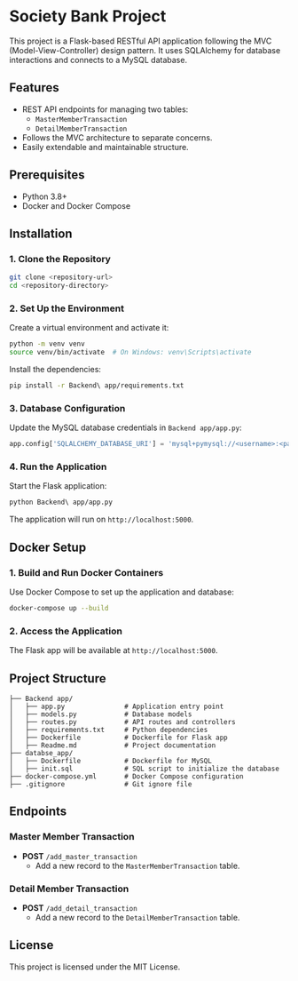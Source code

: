 # Society Bank Project

This project is a Flask-based RESTful API application following the MVC (Model-View-Controller) design pattern. It uses SQLAlchemy for database interactions and connects to a MySQL database.

## Features
- REST API endpoints for managing two tables:
  - `MasterMemberTransaction`
  - `DetailMemberTransaction`
- Follows the MVC architecture to separate concerns.
- Easily extendable and maintainable structure.

## Prerequisites
- Python 3.8+
- Docker and Docker Compose

## Installation

### 1. Clone the Repository
```bash
git clone <repository-url>
cd <repository-directory>
```

### 2. Set Up the Environment
Create a virtual environment and activate it:
```bash
python -m venv venv
source venv/bin/activate  # On Windows: venv\Scripts\activate
```

Install the dependencies:
```bash
pip install -r Backend\ app/requirements.txt
```

### 3. Database Configuration
Update the MySQL database credentials in `Backend app/app.py`:
```python
app.config['SQLALCHEMY_DATABASE_URI'] = 'mysql+pymysql://<username>:<password>@<host>:<port>/<database>'
```

### 4. Run the Application
Start the Flask application:
```bash
python Backend\ app/app.py
```

The application will run on `http://localhost:5000`.

## Docker Setup

### 1. Build and Run Docker Containers
Use Docker Compose to set up the application and database:
```bash
docker-compose up --build
```

### 2. Access the Application
The Flask app will be available at `http://localhost:5000`.

## Project Structure
```
├── Backend app/
│   ├── app.py               # Application entry point
│   ├── models.py            # Database models
│   ├── routes.py            # API routes and controllers
│   ├── requirements.txt     # Python dependencies
│   ├── Dockerfile           # Dockerfile for Flask app
│   ├── Readme.md            # Project documentation
├── databse_app/
│   ├── Dockerfile           # Dockerfile for MySQL
│   ├── init.sql             # SQL script to initialize the database
├── docker-compose.yml       # Docker Compose configuration
├── .gitignore               # Git ignore file
```

## Endpoints

### Master Member Transaction
- **POST** `/add_master_transaction`
  - Add a new record to the `MasterMemberTransaction` table.
  
### Detail Member Transaction
- **POST** `/add_detail_transaction`
  - Add a new record to the `DetailMemberTransaction` table.

## License
This project is licensed under the MIT License.